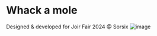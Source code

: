 # Whack a mole
Designed & developed for Joir Fair 2024 @ Sorsix
![image](https://github.com/VlahovskiAndrej/whack-a-mole/assets/95543841/6541c7fc-f457-4c71-bc7e-b4f584ac8104)
